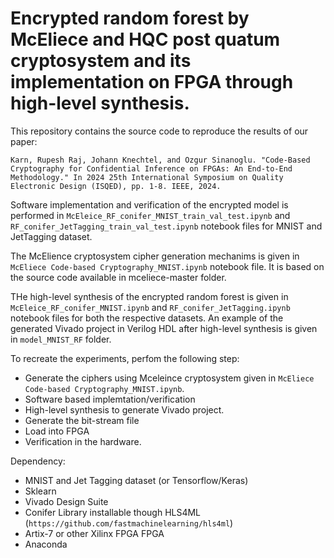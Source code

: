 # Encrypted random forest by McEliece and HQC post quatum cryptosystem and its implementation on FPGA through high-level synthesis.

This repository contains the source code to reproduce the results of our paper: 

`Karn, Rupesh Raj, Johann Knechtel, and Ozgur Sinanoglu. "Code-Based Cryptography for Confidential Inference on FPGAs: An End-to-End Methodology." In 2024 25th International Symposium on Quality Electronic Design (ISQED), pp. 1-8. IEEE, 2024.`

Software implementation and verification of the encrypted model is performed in `McEleice_RF_conifer_MNIST_train_val_test.ipynb` and `RF_conifer_JetTagging_train_val_test.ipynb` notebook files for MNIST and JetTagging dataset.

The McElience cryptosystem cipher generation mechanims is given in `McEliece Code-based Cryptography_MNIST.ipynb` notebook file. It is based on the source code available in mceliece-master folder.

THe high-level synthesis of the encrypted random forest is given in `McEleice_RF_conifer_MNIST.ipynb` and `RF_conifer_JetTagging.ipynb` notebook files for both the respective datasets. An example of the generated Vivado project in Verilog HDL after high-level synthesis is given in `model_MNIST_RF` folder.

To recreate the experiments, perfom the following step:
- Generate the ciphers using Mceleince cryptosystem given in `McEliece Code-based Cryptography_MNIST.ipynb`.
- Software based implemtation/verification
-  High-level synthesis to generate Vivado project.
-  Generate the bit-stream file
-  Load into FPGA
-  Verification in the hardware.

Dependency:
- MNIST and Jet Tagging dataset (or Tensorflow/Keras)
- Sklearn
- Vivado Design Suite
- Conifer Library installable though HLS4ML (`https://github.com/fastmachinelearning/hls4ml`)
- Artix-7 or other Xilinx FPGA FPGA
- Anaconda
 

